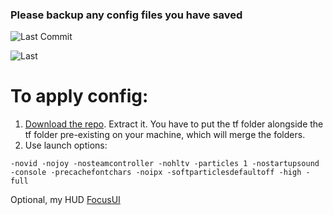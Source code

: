 ### Please backup any config files you have saved

![Last Commit](https://img.shields.io/github/last-commit/MrGrappleMan/tf2-cfg?style=for-the-badge)

![Last](https://img.shields.io/github/downloads/MrGrappleMan/tf2-cfg/total)

# To apply config:
1. [Download the repo](https://github.com/MrGrappleMan/tf2-cfg/archive/refs/heads/main.zip). Extract it. You have to put the tf folder alongside the tf folder pre-existing on your machine, which will merge the folders.
2. Use launch options:
```
-novid -nojoy -nosteamcontroller -nohltv -particles 1 -nostartupsound -console -precachefontchars -noipx -softparticlesdefaultoff -high -full
```
Optional, my HUD [FocusUI](https://toonhud.com/user/mrgrapplemann/theme/M54UMDUK/)
